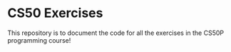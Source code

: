 # CS50 Exercises
This repository is to document the code for all the exercises in the CS50P programming course!
